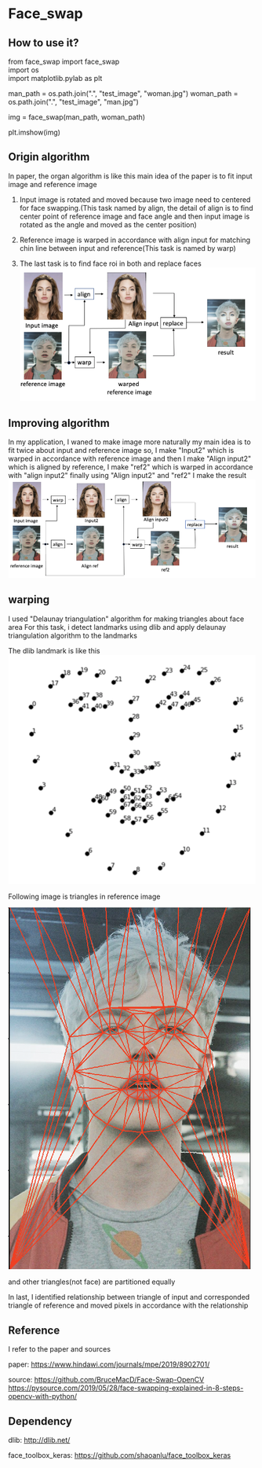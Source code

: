 # Face_swap

## How to use it?

from face_swap import face_swap  
import os  
import matplotlib.pylab as plt  

man_path = os.path.join(".", "test_image", "woman.jpg")
woman_path = os.path.join(".", "test_image", "man.jpg")

img = face_swap(man_path, woman_path)

plt.imshow(img)

## Origin algorithm

In paper, the organ algorithm is like this
main idea of the paper is to fit input image and reference image
1. Input image is rotated and moved because two image need to centered for face swapping.(This task named by align, the detail of align is to find center point of reference image and face angle and then input image is rotated as the angle and moved as the center position)

2. Reference image is warped in accordance with align input for matching chin line between input and reference(This task is named by warp)

3. The last task is to find face roi in both and replace faces
![ex_screenshot](./Description/origin_algorithm.png)

## Improving algorithm
In my application, I waned to make image more naturally
my main idea is to fit twice about input and reference image
so, I make "Input2" which is warped in accordance with reference image
and then I make "Align input2" which is aligned by reference, I make "ref2" which is warped in accordance with "align input2"
finally using "Align input2" and "ref2" I make the result
![ex_screenshot](./Description/application_algorithm.png)

## warping
I used "Delaunay triangulation" algorithm for making triangles about face area
For this task, i detect landmarks using dlib and apply delaunay triangulation algorithm to the landmarks

The dlib landmark is like this
![ex_screenshot](./Description/dlib_landmark.png)

Following image is triangles in reference image

![ex_screenshot](./Description/reference_triangle.png)

and other triangles(not face) are partitioned equally

In last, I identified relationship between triangle of input and corresponded triangle of reference
and moved pixels in accordance with the relationship

## Reference
I refer to the paper and sources

paper: https://www.hindawi.com/journals/mpe/2019/8902701/

source: https://github.com/BruceMacD/Face-Swap-OpenCV
    https://pysource.com/2019/05/28/face-swapping-explained-in-8-steps-opencv-with-python/

## Dependency

dlib: http://dlib.net/

face_toolbox_keras: https://github.com/shaoanlu/face_toolbox_keras
